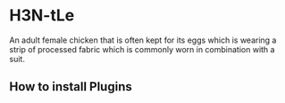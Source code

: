 # H3N-tLe
 An adult female chicken that is often kept for its eggs which is wearing a strip of processed fabric which is commonly worn in combination with a suit.

## How to install Plugins
<!-- UwU senpai pwease teach me how I can instawl pwugins -->


